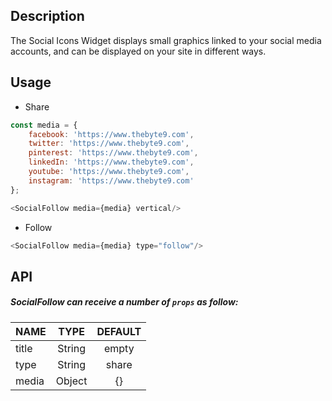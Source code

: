
## Description

The Social Icons Widget displays small graphics linked to your social media accounts,
and can be displayed on your site in different ways.

## Usage

* Share

```js
const media = {
    facebook: 'https://www.thebyte9.com',
    twitter: 'https://www.thebyte9.com',
    pinterest: 'https://www.thebyte9.com',
    linkedIn: 'https://www.thebyte9.com',
    youtube: 'https://www.thebyte9.com',
    instagram: 'https://www.thebyte9.com'
};

<SocialFollow media={media} vertical/> 
```

* Follow

```js
<SocialFollow media={media} type="follow"/> 
```

## API

##### SocialFollow can receive a number of `props` as follow:


| NAME   | TYPE | DEFAULT | 
| :---  | :---:  | :---: | 
| title | String | empty | 
| type | String | share | 
| media | Object | {} |



